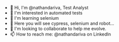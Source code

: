 - 👋 Hi, I'm @nathandariva, Test Analyst
- 👀 I'm interested in automated tests
- 🌱 I'm learning selenium
- 🦾 Here you will see cypress, selenium and robot... 
- 💞️ I'm looking to collaborate to help me evolve.
- 📫 How to reach me: @nathandariva on LinkedIn

<!---
nathandariva/nathandariva is a ✨ special ✨ repository because its `README.md` (this file) appears on your GitHub profile.
You can click the Preview link to take a look at your changes.
--->
